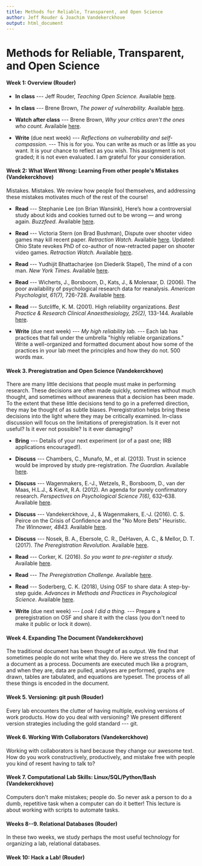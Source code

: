```yaml
---
title: Methods for Reliable, Transparent, and Open Science 
author: Jeff Rouder & Joachim Vandekerckhove 
output: html_document
---
```


# Methods for Reliable, Transparent, and Open Science 

#### Week 1: **Overview** (Rouder)

- **In class** --- Jeff Rouder, *Teaching Open Science.* Available [here](https://osf.io/wu8nq/).

- **In class** --- Brene Brown, *The power of vulnerability.* Available [here](https://www.ted.com/talks/brene_brown_on_vulnerability).

- **Watch after class** --- Brene Brown, *Why your critics aren't the ones who count.* Available [here](http://99u.com/videos/20052/brene-brown-stop-focusing-on-your-critics).

- **Write** (due next week) --- *Reflections on vulnerability and self-compassion.* --- This is for you.  You can write as much or as little as you want.  It is your chance to reflect as you wish.  This assignment is not graded; it is not even evaluated.  I am grateful for your consideration.

#### Week 2: **What Went Wrong: Learning From other people's Mistakes** (Vandekerckhove)

Mistakes. Mistakes.  We review how people fool themselves, and addressing these mistakes motivates much of the rest of the course!

- **Read** --- Stephanie Lee (on Brian Wansink), Here’s how a controversial study about kids and cookies turned out to be wrong — and wrong again. *Buzzfeed.* Available [here](https://www.buzzfeed.com/stephaniemlee/who-really-ate-the-apples-though?utm_term=.nlBadBdW3#.srB59g9L2).

- **Read** ---  Victoria Stern (on Brad Bushman), Dispute over shooter video games may kill recent paper. *Retraction Watch.* Available [here](http://retractionwatch.com/2016/12/09/dispute-shooter-video-games-may-kill-recent-paper/).
Updated: Ohio State revokes PhD of co-author of now-retracted paper on shooter video games. *Retraction Watch.* Available [here](http://retractionwatch.com/2017/08/25/co-author-now-retracted-paper-shooter-video-games-may-phd-revoked/).

- **Read** --- Yudhijit Bhattacharjee (on Diederik Stapel), The mind of a con man. *New York Times.* Available [here](http://www.nytimes.com/2013/04/28/magazine/diederik-stapels-audacious-academic-fraud.html?pagewanted=all).

- **Read** --- Wicherts, J., Borsboom, D., Kats, J., & Molenaar, D. (2006). The poor availability of psychological research data for reanalysis. *American Psychologist, 61(7),* 726-728. Available [here](https://github.com/rouderj/transparent-science-course/blob/master/readings/wicherts2006.pdf).

- **Read** --- Sutcliffe, K. M. (2001). High reliability organizations. *Best Practice & Research Clinical Anaesthesiology, 25(2),* 133-144. Available [here](https://github.com/rouderj/transparent-science-course/blob/master/readings/sutcliffe2001.pdf).

- **Write** (due next week) --- *My high reliability lab.* --- Each lab has practices that fall under the umbrella "highly reliable organizations."  Write a well-organized and formatted document about how some of the practices in your lab meet the principles and how they do not. 500 words max.

#### Week 3.  **Preregistration and Open Science**  (Vandekerckhove)

There are many little decisions that people must make in performing research. These decisions are often made quickly, sometimes without much thought, and sometimes without awareness that a decision has been made.  To the extent that these little decisions tend to go in a preferred direction, they may be thought of as subtle biases.   Preregistration helps bring these decisions into the light where they may be critically examined. In-class discussion will focus on the limitations of preregistration. Is it ever not useful? Is it ever not possible? Is it ever damaging?

- **Bring** --- Details of your next experiment (or of a past one; IRB applications encouraged!).

- **Discuss** --- Chambers, C., Munafo, M., et al. (2013). Trust in science would be improved by study pre-registration. *The Guardian.* Available [here](https://www.theguardian.com/science/blog/2013/jun/05/trust-in-science-study-pre-registration).

- **Discuss** --- Wagenmakers, E.-J., Wetzels, R., Borsboom, D., van der Maas, H.L.J., & Kievit, R.A. (2012). An agenda for purely confirmatory research. *Perspectives on Psychological Science 7(6),* 632–638. Available [here](https://github.com/rouderj/transparent-science-course/blob/master/readings/wagenmakers2012.pdf).

- **Discuss** --- Vandekerckhove, J., & Wagenmakers, E.-J. (2016). C. S. Peirce on the Crisis of Confidence and the "No More Bets" Heuristic. *The Winnower, 4843.* Available [here](https://github.com/rouderj/transparent-science-course/blob/master/readings/vandekerckhove2016.pdf).
 
- **Discuss** --- Nosek, B. A., Ebersole, C. R., DeHaven, A. C., & Mellor, D. T. (2017). *The Preregistration Revolution.* Available [here](https://osf.io/2dxu5).

- **Read** --- Corker, K. (2016). *So you want to pre-register a study.* Available [here](https://scienceofpsych.wordpress.com/2016/02/05/so-you-want-to-pre-register-a-study/).

- **Read** --- *The Preregistration Challenge.* Available [here](https://cos.io/prereg/).

- **Read** --- Soderberg, C. K. (2018), Using OSF to share data: A step-by-step guide. *Advances in Methods and Practices in Psychological Science*. Available [here](https://github.com/rouderj/transparent-science-course/blob/master/readings/soderberg2018.pdf).

- **Write** (due next week) --- *Look I did a thing.* --- Prepare a preregistration on OSF and share it with the class (you don't need to make it public or lock it down).

#### Week 4. **Expanding The Document** (Vandekerckhove)

The traditional document has been thought of as output.  We find that sometimes people do not write what they do.  Here we stress the concept of a document as a process.  Documents are executed much like a program, and when they are, data are pulled, analyses are performed, graphs are drawn, tables are tabulated, and equations are typeset.  The process of all these things is encoded in the document.

#### Week 5. **Versioning: git push** (Rouder)

Every lab encounters the clutter of having multiple, evolving versions of work products.  How do you deal with versioning?  We present different version strategies including the gold standard --- git.

#### Week 6. **Working With Collaborators** (Vandekerckhove)

Working with collaborators is hard because they change our awesome text.  How do you work constructively, productively, and mistake free with people you kind of resent having to  talk to?

#### Week 7. **Computational Lab Skills: Linux/SQL/Python/Bash** (Vandekerckhove)

Computers don't make mistakes; people do.  So never ask a person to do a dumb, repetitive task when a computer can do it better!  This lecture is about working with scripts to automate tasks.

#### Weeks 8--9. **Relational Databases** (Rouder)

In these two weeks, we study perhaps the most useful technology for organizing a lab, relational databases. 

#### Week 10: **Hack a Lab!** (Rouder)

